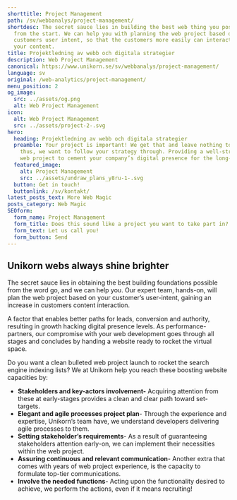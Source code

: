 ```yaml
---
shorttitle: Project Management
path: /sv/webbanalys/project-management/
shortdesc: The secret sauce lies in building the best web thing you possibly can
  from the start. We can help you with planning the web project based on your
  customers user intent, so that the customers more easily can interact with
  your content.
title: Projektledning av webb och digitala strategier
description: Web Project Management
canonical: https://www.unikorn.se/sv/webbanalys/project-management/
language: sv
original: /web-analytics/project-management/
menu_position: 2
og_image:
  src: ../assets/og.png
  alt: Web Project Management
icon:
  alt: Web Project Management
  src: ../assets/project-2-.svg
hero:
  heading: Projektledning av webb och digitala strategier
  preamble: Your project is important! We get that and leave nothing to chance,
    thus, we want to follow your strategy through. Providing a well-structured
    web project to cement your company’s digital presence for the long-run.
  featured_image:
    alt: Project Management
    src: ../assets/undraw_plans_y8ru-1-.svg
  button: Get in touch!
  buttonlink: /sv/kontakt/
latest_posts_text: More Web Magic
posts_category: Web Magic
SEOform:
  form_name: Project Management
  form_title: Does this sound like a project you want to take part in?
  form_text: Let us call you!
  form_button: Send
---
```

## Unikorn webs always shine brighter

The secret sauce lies in obtaining the best building foundations possible from the word go, and we can help you. Our expert team, hands-on, will plan the web project based on your customer’s user-intent, gaining an increase in customers content interaction.

A factor that enables better paths for leads, conversion and authority, resulting in growth hacking digital presence levels. As performance-partners, our compromise with your web development goes through all stages and concludes by handing a website ready to rocket the virtual space.

Do you want a clean bulleted web project launch to rocket the search engine indexing lists? We at Unikorn help you reach these boosting website capacities by:

* **Stakeholders and key-actors involvement-** Acquiring attention from these at early-stages provides a clean and clear path toward set-targets.
* **Elegant and agile processes project plan**- Through the experience and expertise, Unikorn’s team have, we understand developers delivering agile processes to them.
* **Setting stakeholder’s requirements**- As a result of guaranteeing stakeholders attention early-on, we can implement their necessities within the web project.
* **Assuring continuous and relevant communication**- Another extra that comes with years of web project experience, is the capacity to formulate top-tier communications.
* **Involve the needed functions**- Acting upon the functionality desired to achieve, we perform the actions, even if it means recruiting!